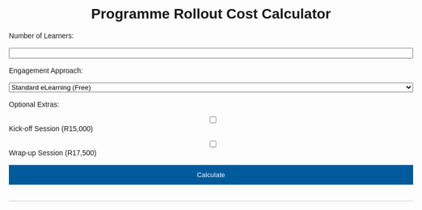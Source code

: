 
<html lang="en">
<head>
  <meta charset="UTF-8" />
  <meta name="viewport" content="width=device-width, initial-scale=1.0" />
  <title>Programme Rollout Cost Calculator</title>
  <style>
    body {
      font-family: Arial, sans-serif;
      max-width: 800px;
      margin: auto;
      padding: 2rem;
    }
    h1, h2 {
      text-align: center;
    }
    label, select, input, button {
      display: block;
      width: 100%;
      margin-top: 1rem;
    }
    .checkboxes label {
      display: block;
      margin-top: 0.5rem;
    }
    .results {
      margin-top: 2rem;
      border-top: 1px solid #ccc;
      padding-top: 1rem;
    }
    button {
      padding: 0.75rem;
      background-color: #005a9c;
      color: white;
      border: none;
      cursor: pointer;
    }
    #sessionInfo {
      margin-top: 1rem;
      font-style: italic;
    }
    #sessionDetails {
      margin-top: 0.5rem;
    }
  </style>
</head>
<body>
  <h1>Programme Rollout Cost Calculator</h1>

  <label for="learners">Number of Learners:</label>
  <input type="number" id="learners" oninput="toggleEngagementOptions()" />

  <label for="engagement">Engagement Approach:</label>
  <select id="engagement" onchange="toggleEngagementOptions()">
    <option value="elearning">Standard eLearning (Free)</option>
    <option value="team">Team Meeting Rollout (Free)</option>
    <option value="internal">Dedicated Sessions - Internal Facilitation (Free)</option>
    <option value="external_virtual">Dedicated Sessions - External (Virtual - R3,500/session)</option>
    <option value="external_inperson">Dedicated Sessions - External (In-person - R4,500/session)</option>
  </select>

  <div id="sessionInfo" style="display:none;">
    <em>We recommend group sizes of 25 for better engagement. Each group attends 5 sessions.</em>
    <div id="sessionDetails"></div>
  </div>

  <label>Optional Extras:</label>
  <div class="checkboxes">
    <label><input type="checkbox" id="kickoff" /> Kick-off Session (R15,000)</label>
    <label><input type="checkbox" id="wrapup" /> Wrap-up Session (R17,500)</label>
  </div>

  <button onclick="calculateTotal()">Calculate</button>

  <div class="results" id="results"></div>

  <script>
    function toggleEngagementOptions() {
      const learners = parseInt(document.getElementById("learners").value) || 0;
      const engagement = document.getElementById("engagement").value;
      const sessionInfo = document.getElementById("sessionInfo");
      const sessionDetails = document.getElementById("sessionDetails");

      if (engagement.startsWith("external") && learners > 0) {
        const groups = Math.ceil(learners / 25);
        const sessions = groups * 5;
        sessionInfo.style.display = "block";
        sessionDetails.innerHTML = `<p><strong>Calculation:</strong> ${learners} learners ÷ 25 = ${groups} group(s) × 5 sessions = <strong>${sessions} sessions</strong></p>`;
      } else {
        sessionInfo.style.display = "none";
        sessionDetails.innerHTML = "";
      }
    }

    function getContentCost(learners) {
      let rate = 450;
      if (learners > 5000) rate = 300;
      else if (learners > 4000) rate = 330;
      else if (learners > 3000) rate = 360;
      else if (learners > 2000) rate = 390;
      else if (learners > 1000) rate = 420;
      const total = learners * rate;
      return Math.min(total, 3500000); // cap at R3.5m
    }

    function calculateTotal() {
      const learners = parseInt(document.getElementById("learners").value) || 0;
      const engagement = document.getElementById("engagement").value;
      const kickoff = document.getElementById("kickoff").checked;
      const wrapup = document.getElementById("wrapup").checked;

      const contentCost = getContentCost(learners);

      let engagementCost = 0;
      let sessions = 0;
      if (engagement.startsWith("external")) {
        const groups = Math.ceil(learners / 25);
        sessions = groups * 5;
        const rate = engagement === "external_virtual" ? 3500 : 4500;
        engagementCost = sessions * rate;
      }

      let extrasCost = 0;
      if (kickoff) extrasCost += 15000;
      if (wrapup) extrasCost += 17500;

      const totalCost = contentCost + engagementCost + extrasCost;

      document.getElementById("results").innerHTML = `
        <h2>Estimated Rollout Cost</h2>
        <p><strong>Content Cost:</strong> R${contentCost.toLocaleString()}</p>
        ${sessions ? `<p><strong>Engagement Sessions:</strong> ${sessions} sessions = R${engagementCost.toLocaleString()}</p>` : ""}
        <p><strong>Extras:</strong> R${extrasCost.toLocaleString()}</p>
        <p><strong>Total Estimated Cost:</strong> R${totalCost.toLocaleString()}</p>
      `;
    }
  </script>
</body>
</html>
